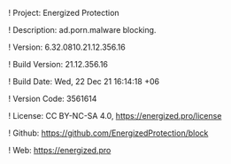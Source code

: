! Project: Energized Protection

! Description: ad.porn.malware blocking.

! Version: 6.32.0810.21.12.356.16

! Build Version: 21.12.356.16

! Build Date: Wed, 22 Dec 21 16:14:18 +06

! Version Code: 3561614

! License: CC BY-NC-SA 4.0, https://energized.pro/license

! Github: https://github.com/EnergizedProtection/block

! Web: https://energized.pro
